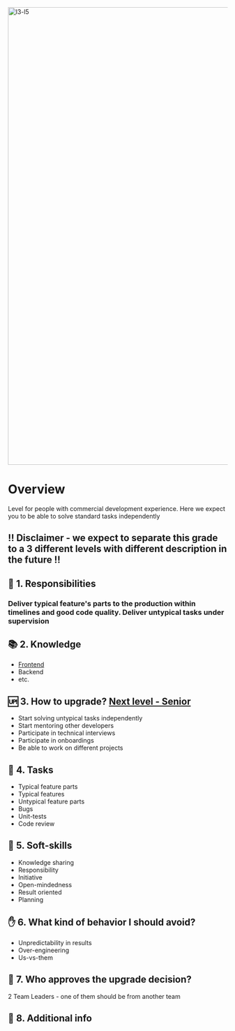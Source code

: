 <img width="1049" alt="l3-l5" src="https://user-images.githubusercontent.com/47868427/120325348-38740800-c2f0-11eb-8d25-89a098c6b52d.png">


# Overview
Level for people with commercial development experience. Here we expect you to be able to solve standard tasks independently

## ‼️ Disclaimer - we expect to separate this grade to a 3 different levels with different description in the future ‼️

## 🦉 1. Responsibilities
### Deliver typical feature's parts to the production within timelines and good code quality. Deliver untypical tasks under supervision

## 📚 2. Knowledge
- [Frontend](/hard-skills/frontend/Level%203-5%20-%20Middle.md)
- Backend
- etc.

## 🆙 3. How to upgrade? [Next level - Senior](./Level%206%20-%20Senior.md)
- Start solving untypical tasks independently
- Start mentoring other developers
- Participate in technical interviews
- Participate in onboardings
- Be able to work on different projects


## 🎯 4. Tasks
- Typical feature parts
- Typical features
- Untypical feature parts
- Bugs
- Unit-tests
- Code review

## 🍦 5. Soft-skills
- Knowledge sharing
- Responsibility
- Initiative
- Open-mindedness
- Result oriented
- Planning


## ✋ 6. What kind of behavior I should avoid?
- Unpredictability in results
- Over-engineering
- Us-vs-them

## 🙍 7. Who approves the upgrade decision?
2 Team Leaders - one of them should be from another team

## 🥪 8. Additional info

